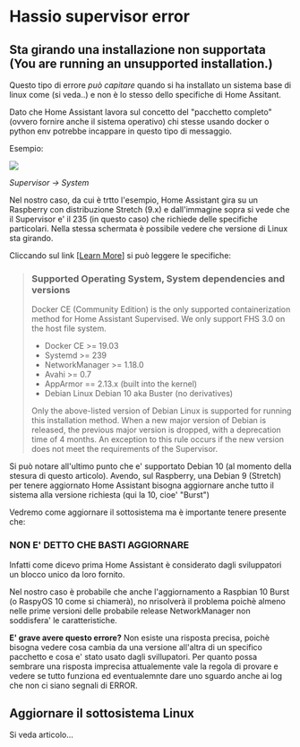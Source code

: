 # Hassio supervisor error
## Sta girando una installazione non supportata (You are running an unsupported installation.)

Questo tipo di errore *può capitare* quando si ha installato un sistema base di linux come (si veda..) e non è lo stesso dello specifiche di Home Assitant.

Dato che Home Assistant lavora sul concetto del "pacchetto completo" (ovvero fornire anche il sistema operativo) chi stesse usando docker o python env potrebbe incappare in questo tipo di messaggio.

Esempio:

![](https://github.com/scintik/HomeAssistant_appunti_vari/blob/master/img/Supervisor_error.png)

*Supervisor -> System*

Nel nostro caso, da cui è trtto l'esempio, Home Assistant gira su un Raspberry con distribuzione Stretch (9.x) e dall'immagine sopra si vede che il Supervisor e' il 235 (in questo caso) che richiede delle specifiche particolari.
Nella stessa schermata è possibile vedere che versione di Linux sta girando.

Cliccando sul link [[Learn More](https://github.com/home-assistant/architecture/blob/master/adr/0014-home-assistant-supervised.md)] si può leggere le specifiche:

>### Supported Operating System, System dependencies and versions
>
>Docker CE (Community Edition) is the only supported containerization method for Home Assistant Supervised. We only support FHS 3.0 on the host file system.
>
>- Docker CE >= 19.03
>- Systemd >= 239
>- NetworkManager >= 1.18.0
>- Avahi >= 0.7
>- AppArmor == 2.13.x (built into the kernel)
>- Debian Linux Debian 10 aka Buster (no derivatives)
>
>Only the above-listed version of Debian Linux is supported for running this installation method. When a new major version of Debian is released, the previous major version is dropped, with a deprecation time of 4 months. An exception to this rule occurs if the new version does not meet the requirements of the Supervisor.

Si può notare all'ultimo punto che e' supportato Debian 10 (al momento della stesura di questo articolo).
Avendo, sul Raspberry, una Debian 9 (Stretch) per tenere aggiornato Home Assistant bisogna aggiornare anche tutto il sistema alla versione richiesta (qui la 10, cioe' "Burst")

Vedremo come aggiornare il sottosistema ma è importante tenere presente che:
### NON E' DETTO CHE BASTI AGGIORNARE
Infatti come dicevo prima Home Assistant è considerato dagli sviluppatori un blocco unico da loro fornito.

Nel nostro caso è probabile che anche l'aggiornamento a Raspbian 10 Burst (o RaspyOS 10 come si chiamerà), no nrisolverà il problema poichè almeno nelle prime versioni delle probabile release NetworkManager non soddisfera' le caratteristiche.

**E' grave avere questo errore?**
Non esiste una risposta precisa, poichè bisogna vedere cosa cambia da una versione all'altra di un specifico pacchetto e cosa e' stato usato dagli svillupatori. Per quanto possa sembrare una risposta imprecisa attualemente vale la regola di provare e vedere se tutto funziona ed eventualemnte dare uno sguardo anche ai log che non ci siano segnali di ERROR.

## Aggiornare il sottosistema Linux
Si veda articolo...

